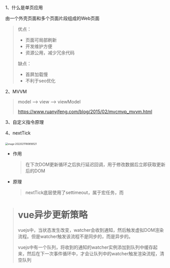 1、什么是单页应用

由一个外壳页面和多个页面片段组成的Web页面

> 优点：
>
> - 页面可局部刷新
> - 开发维护方便
> - 资源公用，减少冗余代码
>
> 缺点：
>
> - 首屏加载慢
> - 不利于seo优化

2、MVVM

> model —> view  —> viewModel
>
> https://www.ruanyifeng.com/blog/2015/02/mvcmvp_mvvm.html

3、自定义指令原理

4、nextTick

​	<img src="https://gitee.com/JuntengMa/imgae/raw/master/image-20220211180656521.png" alt="image-20220211180656521" style="zoom:50%;" />

- 作用

  > 在下次DOM更新循环之后执行延迟回调，用于修改数据后立即获取更新后的DOM

- 原理

  > nextTick底层使用了settimeout，属于宏任务，而

> # vue异步更新策略
>
> vuejs中，当状态发生改变，watcher会收到通知，然后触发虚拟DOM渲染流程。但是watcher触发该流程不是同步的，而是异步的。
>
> vuejs中有一个队列，将收到的通知的watcher实例添加到队列中缓存起来，然后在下一次事件循环中，才会让队列中的watcher触发渲染流程，清空队列

```

```


